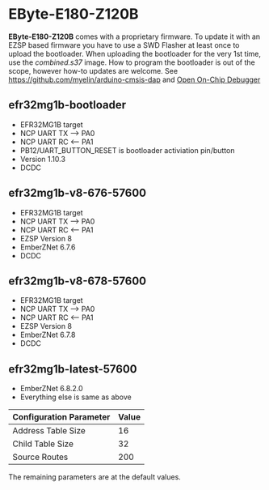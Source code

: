 # EByte-E180-Z120B

**EByte-E180-Z120B** comes with a proprietary firmware. To update it with an EZSP based firmware you have to use a SWD Flasher at least once to upload the bootloader.
When uploading the bootloader for the very 1st time, use the _combined.s37_ image.
How to program the bootloader is out of the scope, however how-to updates are welcome. See https://github.com/myelin/arduino-cmsis-dap and [Open On-Chip Debugger](http://openocd.org/)


## efr32mg1b-bootloader
- EFR32MG1B target
- NCP UART TX --> PA0
- NCP UART RC <-- PA1
- PB12/UART_BUTTON_RESET is bootloader activiation pin/button
- Version 1.10.3
- DCDC

## efr32mg1b-v8-676-57600
- EFR32MG1B target
- NCP UART TX --> PA0
- NCP UART RC <-- PA1
- EZSP Version 8
- EmberZNet 6.7.6
- DCDC

## efr32mg1b-v8-678-57600
- EFR32MG1B target
- NCP UART TX --> PA0
- NCP UART RC <-- PA1
- EZSP Version 8
- EmberZNet 6.7.8
- DCDC

## efr32mg1b-latest-57600
- EmberZNet 6.8.2.0
- Everything else is same as above


Configuration Parameter | Value
----------------------- | ------
Address Table Size | 16
Child Table Size | 32
Source Routes | 200

The remaining parameters are at the default values.

